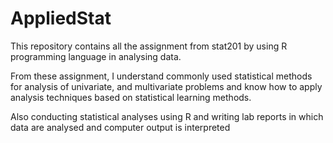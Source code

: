 # AppliedStat

This repository contains all the assignment from stat201 by using R programming language in analysing data.

From these assignment, I understand commonly used statistical methods for analysis of univariate, and multivariate problems and know how to apply analysis techniques based on statistical learning methods.

Also conducting statistical analyses using R and writing lab reports in which data are analysed and computer output is interpreted
